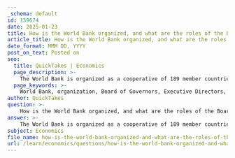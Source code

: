 ```yaml
---
_schema: default
id: 159674
date: 2025-01-23
title: How is the World Bank organized, and what are the roles of the Board of Governors and Executive Directors?
article_title: How is the World Bank organized, and what are the roles of the Board of Governors and Executive Directors?
date_format: MMM DD, YYYY
post_on_text: Posted on
seo:
  title: QuickTakes | Economics
  page_description: >-
    The World Bank is organized as a cooperative of 189 member countries with a governance structure that includes the Board of Governors, responsible for policymaking, and the Executive Directors, who manage day-to-day operations.
  page_keywords: >-
    World Bank, organization, Board of Governors, Executive Directors, governance structure, member countries, policymaking, international economics, financial decisions, poverty reduction, economic development
author: QuickTakes
question: >-
    How is the World Bank organized, and what are the roles of the Board of Governors and Executive Directors?
answer: >-
    The World Bank is organized as a cooperative of 189 member countries, which are also its shareholders. The governance structure of the World Bank consists primarily of two key bodies: the Board of Governors and the Executive Directors.\n\n### Board of Governors\n- **Composition**: The Board of Governors is made up of one governor from each member country, typically the country's minister of finance or minister of development.\n- **Role**: The Board of Governors serves as the ultimate policymaking body of the World Bank. They are responsible for making major decisions regarding the institution's operations and policies.\n- **Meetings**: The governors convene annually at the Annual Meetings of the Boards of Governors of the World Bank Group and the International Monetary Fund (IMF). During these meetings, they discuss current issues in international economics and finance, and they decide on the strategic direction of the World Bank.\n\n### Executive Directors\n- **Composition**: The Executive Directors are 25 in number, with the five largest shareholders (the United States, Japan, Germany, the United Kingdom, and France) each appointing an Executive Director. Other member countries are represented by elected Executive Directors.\n- **Role**: The Executive Directors make up the Board of Directors of the World Bank and are responsible for the day-to-day operations of the institution. They oversee the Bank's business, including the approval of loans and guarantees, new policies, the administrative budget, country assistance strategies, and financial decisions.\n- **Meetings**: The Executive Directors typically meet at least twice a week to discuss and manage the Bank's operations. They work closely with the World Bank Group President, who chairs these meetings and is responsible for the overall management of the Bank.\n\n### Summary\nIn summary, the World Bank's governance structure is designed to ensure that member countries have a voice in its operations through the Board of Governors and the Executive Directors. The Board of Governors sets the strategic direction, while the Executive Directors manage the day-to-day activities, ensuring that the World Bank effectively fulfills its mission of reducing poverty and promoting economic development.
subject: Economics
file_name: how-is-the-world-bank-organized-and-what-are-the-roles-of-the-board-of-governors-and-executive-directors.md
url: /learn/economics/questions/how-is-the-world-bank-organized-and-what-are-the-roles-of-the-board-of-governors-and-executive-directors
---
```


&nbsp;